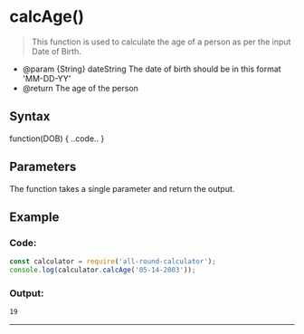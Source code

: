 # calcAge()

> This function is used to calculate the age of a person as per the input Date of Birth.

- @param {String} dateString The date of birth should be in this format 'MM-DD-YY'
- @return The age of the person

## Syntax

function(DOB) { ..code.. }

## Parameters

The function takes a single parameter and return the output.

## Example

### Code:
```js
const calculator = require('all-round-calculator');
console.log(calculator.calcAge('05-14-2003'));
```

### Output:
```bash
19
```

---

